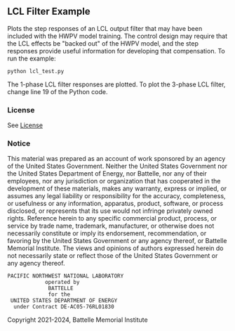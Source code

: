 ## LCL Filter Example

Plots the step responses of an LCL output filter that may have
been included with the HWPV model training. The control design
may require that the LCL effects be "backed out" of the HWPV model,
and the step responses provide useful information for developing
that compensation. To run the example:

    python lcl_test.py

The 1-phase LCL filter responses are plotted. To plot the 3-phase
LCL filter, change line 19 of the Python code.

### License

See [License](../../license.txt)

### Notice

This material was prepared as an account of work sponsored by an agency of the United States Government.  Neither the United States Government nor the United States Department of Energy, nor Battelle, nor any of their employees, nor any jurisdiction or organization that has cooperated in the development of these materials, makes any warranty, express or implied, or assumes any legal liability or responsibility for the accuracy, completeness, or usefulness or any information, apparatus, product, software, or process disclosed, or represents that its use would not infringe privately owned rights.
Reference herein to any specific commercial product, process, or service by trade name, trademark, manufacturer, or otherwise does not necessarily constitute or imply its endorsement, recommendation, or favoring by the United States Government or any agency thereof, or Battelle Memorial Institute. The views and opinions of authors expressed herein do not necessarily state or reflect those of the United States Government or any agency thereof.

    PACIFIC NORTHWEST NATIONAL LABORATORY
                operated by
                 BATTELLE
                 for the
     UNITED STATES DEPARTMENT OF ENERGY
      under Contract DE-AC05-76RL01830

Copyright 2021-2024, Battelle Memorial Institute